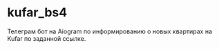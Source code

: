 # kufar_bs4
Телеграм бот на Aiogram по информированию о новых квартирах на Kufar по заданной ссылке.


